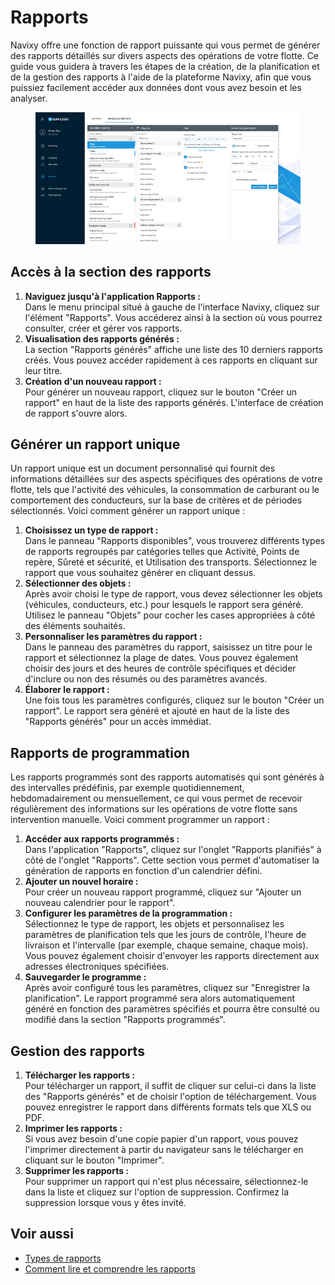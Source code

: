 # Rapports

Navixy offre une fonction de rapport puissante qui vous permet de générer des rapports détaillés sur divers aspects des opérations de votre flotte. Ce guide vous guidera à travers les étapes de la création, de la planification et de la gestion des rapports à l'aide de la plateforme Navixy, afin que vous puissiez facilement accéder aux données dont vous avez besoin et les analyser.

<figure><img src="../../.gitbook/assets/image (11).png" alt=""><figcaption></figcaption></figure>

## Accès à la section des rapports

1. **Naviguez jusqu'à l'application Rapports :**\
   Dans le menu principal situé à gauche de l'interface Navixy, cliquez sur l'élément "Rapports". Vous accéderez ainsi à la section où vous pourrez consulter, créer et gérer vos rapports.
2. **Visualisation des rapports générés :**\
   La section "Rapports générés" affiche une liste des 10 derniers rapports créés. Vous pouvez accéder rapidement à ces rapports en cliquant sur leur titre.
3. **Création d'un nouveau rapport :**\
   Pour générer un nouveau rapport, cliquez sur le bouton "Créer un rapport" en haut de la liste des rapports générés. L'interface de création de rapport s'ouvre alors.

## Générer un rapport unique

Un rapport unique est un document personnalisé qui fournit des informations détaillées sur des aspects spécifiques des opérations de votre flotte, tels que l'activité des véhicules, la consommation de carburant ou le comportement des conducteurs, sur la base de critères et de périodes sélectionnés. Voici comment générer un rapport unique :

1. **Choisissez un type de rapport :**\
   Dans le panneau "Rapports disponibles", vous trouverez différents types de rapports regroupés par catégories telles que Activité, Points de repère, Sûreté et sécurité, et Utilisation des transports. Sélectionnez le rapport que vous souhaitez générer en cliquant dessus.
2. **Sélectionner des objets :**\
   Après avoir choisi le type de rapport, vous devez sélectionner les objets (véhicules, conducteurs, etc.) pour lesquels le rapport sera généré. Utilisez le panneau "Objets" pour cocher les cases appropriées à côté des éléments souhaités.
3. **Personnaliser les paramètres du rapport :**\
   Dans le panneau des paramètres du rapport, saisissez un titre pour le rapport et sélectionnez la plage de dates. Vous pouvez également choisir des jours et des heures de contrôle spécifiques et décider d'inclure ou non des résumés ou des paramètres avancés.
4. **Élaborer le rapport :**\
   Une fois tous les paramètres configurés, cliquez sur le bouton "Créer un rapport". Le rapport sera généré et ajouté en haut de la liste des "Rapports générés" pour un accès immédiat.

## Rapports de programmation

Les rapports programmés sont des rapports automatisés qui sont générés à des intervalles prédéfinis, par exemple quotidiennement, hebdomadairement ou mensuellement, ce qui vous permet de recevoir régulièrement des informations sur les opérations de votre flotte sans intervention manuelle. Voici comment programmer un rapport :

1. **Accéder aux rapports programmés :**\
   Dans l'application "Rapports", cliquez sur l'onglet "Rapports planifiés" à côté de l'onglet "Rapports". Cette section vous permet d'automatiser la génération de rapports en fonction d'un calendrier défini.
2. **Ajouter un nouvel horaire :**\
   Pour créer un nouveau rapport programmé, cliquez sur "Ajouter un nouveau calendrier pour le rapport".
3. **Configurer les paramètres de la programmation :**\
   Sélectionnez le type de rapport, les objets et personnalisez les paramètres de planification tels que les jours de contrôle, l'heure de livraison et l'intervalle (par exemple, chaque semaine, chaque mois). Vous pouvez également choisir d'envoyer les rapports directement aux adresses électroniques spécifiées.
4. **Sauvegarder le programme :**\
   Après avoir configuré tous les paramètres, cliquez sur "Enregistrer la planification". Le rapport programmé sera alors automatiquement généré en fonction des paramètres spécifiés et pourra être consulté ou modifié dans la section "Rapports programmés".

## Gestion des rapports

1. **Télécharger les rapports :**\
   Pour télécharger un rapport, il suffit de cliquer sur celui-ci dans la liste des "Rapports générés" et de choisir l'option de téléchargement. Vous pouvez enregistrer le rapport dans différents formats tels que XLS ou PDF.
2. **Imprimer les rapports :**\
   Si vous avez besoin d'une copie papier d'un rapport, vous pouvez l'imprimer directement à partir du navigateur sans le télécharger en cliquant sur le bouton "Imprimer".
3. **Supprimer les rapports :**\
   Pour supprimer un rapport qui n'est plus nécessaire, sélectionnez-le dans la liste et cliquez sur l'option de suppression. Confirmez la suppression lorsque vous y êtes invité.

## Voir aussi

* [Types de rapports](types-de-rapports.md)
* [Comment lire et comprendre les rapports](lire-et-comprendre-les-rapports.md)
